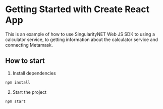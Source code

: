 # Getting Started with Create React App

This is an example of how to use SingularityNET Web JS SDK to using a calculator service, to getting information about the calculator service and connecting Metamask.

## How to start

1. Install dependencies
```sh
npm install
```
2. Start the project
```sh
npm start
```